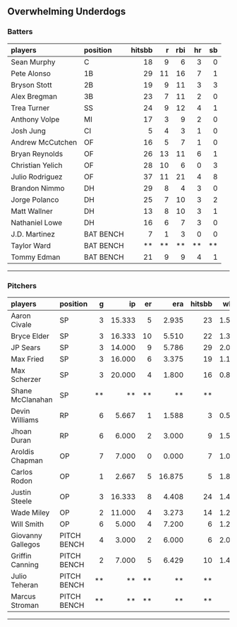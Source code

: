 ## Overwhelming Underdogs

### Batters

 
|players          |position  | hitsbb|  r| rbi| hr| sb| 
|:----------------|:---------|------:|--:|---:|--:|--:| 
|Sean Murphy      |C         |     18|  9|   6|  3|  0| 
|Pete Alonso      |1B        |     29| 11|  16|  7|  1| 
|Bryson Stott     |2B        |     19|  9|  11|  3|  3| 
|Alex Bregman     |3B        |     23|  7|  11|  2|  0| 
|Trea Turner      |SS        |     24|  9|  12|  4|  1| 
|Anthony Volpe    |MI        |     17|  3|   9|  2|  0| 
|Josh Jung        |CI        |      5|  4|   3|  1|  0| 
|Andrew McCutchen |OF        |     16|  5|   7|  1|  0| 
|Bryan Reynolds   |OF        |     26| 13|  11|  6|  1| 
|Christian Yelich |OF        |     28| 10|   6|  0|  3| 
|Julio Rodriguez  |OF        |     37| 11|  21|  4|  8| 
|Brandon Nimmo    |DH        |     29|  8|   4|  3|  0| 
|Jorge Polanco    |DH        |     25|  7|  10|  3|  2| 
|Matt Wallner     |DH        |     13|  8|  10|  3|  1| 
|Nathaniel Lowe   |DH        |     16|  6|   7|  3|  0| 
|J.D. Martinez    |BAT BENCH |      7|  1|   3|  0|  0| 
|Taylor Ward      |BAT BENCH |     **| **|  **| **| **| 
|Tommy Edman      |BAT BENCH |     21|  9|   9|  4|  1| 

* * *

### Pitchers

 
|players           |position    |  g|     ip| er|    era| hitsbb|  whip| so|  w| sv| 
|:-----------------|:-----------|--:|------:|--:|------:|------:|-----:|--:|--:|--:| 
|Aaron Civale      |SP          |  3| 15.333|  5|  2.935|     23| 1.500| 11|  1|  0| 
|Bryce Elder       |SP          |  3| 16.333| 10|  5.510|     22| 1.347| 11|  1|  0| 
|JP Sears          |SP          |  3| 14.000|  9|  5.786|     29| 2.071| 17|  0|  0| 
|Max Fried         |SP          |  3| 16.000|  6|  3.375|     19| 1.188| 14|  2|  0| 
|Max Scherzer      |SP          |  3| 20.000|  4|  1.800|     16| 0.800| 26|  3|  0| 
|Shane McClanahan  |SP          | **|     **| **|     **|     **|    **| **| **| **| 
|Devin Williams    |RP          |  6|  5.667|  1|  1.588|      3| 0.529| 10|  2|  2| 
|Jhoan Duran       |RP          |  6|  6.000|  2|  3.000|      9| 1.500|  9|  0|  4| 
|Aroldis Chapman   |OP          |  7|  7.000|  0|  0.000|      7| 1.000| 14|  0|  0| 
|Carlos Rodon      |OP          |  1|  2.667|  5| 16.875|      5| 1.875|  5|  0|  0| 
|Justin Steele     |OP          |  3| 16.333|  8|  4.408|     24| 1.469| 21|  2|  0| 
|Wade Miley        |OP          |  2| 11.000|  4|  3.273|     14| 1.273|  4|  0|  0| 
|Will Smith        |OP          |  6|  5.000|  4|  7.200|      6| 1.200|  4|  0|  4| 
|Giovanny Gallegos |PITCH BENCH |  4|  3.000|  2|  6.000|      6| 2.000|  3|  0|  1| 
|Griffin Canning   |PITCH BENCH |  2|  7.000|  5|  6.429|     10| 1.429| 10|  1|  0| 
|Julio Teheran     |PITCH BENCH | **|     **| **|     **|     **|    **| **| **| **| 
|Marcus Stroman    |PITCH BENCH | **|     **| **|     **|     **|    **| **| **| **| 


* * *


